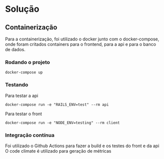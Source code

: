 # Solução

## Containerização

Para a containerização, foi utilizado o docker junto com o docker-compose, onde foram critados containers para o frontend, para a api e para o banco de dados.

### Rodando o projeto

```
docker-compose up
```

### Testando

Para testar a api 
```
docker-compose run -e "RAILS_ENV=test" --rm api
```

Para testar o front
```
docker-compose run -e "NODE_ENV=testing" --rm client
```

### Integração contínua

Foi utilizado o Github Actions para fazer a build e os testes do front e da api
O code climate é utilizado para geração de métricas
